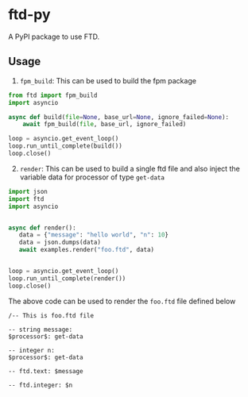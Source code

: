 # ftd-py

A PyPI package to use FTD.

## Usage

1. `fpm_build`: This can be used to build the fpm package

```python
from ftd import fpm_build
import asyncio

async def build(file=None, base_url=None, ignore_failed=None):
    await fpm_build(file, base_url, ignore_failed)

loop = asyncio.get_event_loop()
loop.run_until_complete(build())
loop.close()
```

2. `render`: This can be used to build a single ftd file and also inject the 
   variable data for processor of type `get-data`

```python
import json
import ftd
import asyncio


async def render():
   data = {"message": "hello world", "n": 10}
   data = json.dumps(data)
   await examples.render("foo.ftd", data)


loop = asyncio.get_event_loop()
loop.run_until_complete(render())
loop.close()
```

The above code can be used to render the `foo.ftd` file defined below

```ftd
/-- This is foo.ftd file

-- string message:
$processor$: get-data

-- integer n:
$processor$: get-data

-- ftd.text: $message

-- ftd.integer: $n
```
